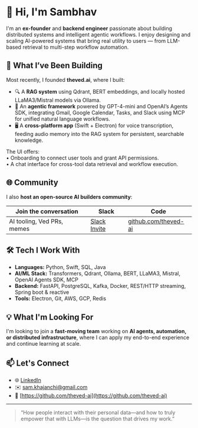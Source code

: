 # 👋 Hi, I'm Sambhav

I'm an **ex-founder** and **backend engineer** passionate about building distributed systems and intelligent agentic workflows. I enjoy designing and scaling AI-powered systems that bring real utility to users — from LLM-based retrieval to multi-step workflow automation.

## 🚀 What I’ve Been Building
Most recently, I founded **theved.ai**, where I built:

- 🔍 A **RAG system** using Qdrant, BERT embeddings, and locally hosted LLaMA3/Mistral models via Ollama.
- 🤖 An **agentic framework** powered by GPT-4-mini and OpenAI’s Agents SDK, integrating Gmail, Google Calendar, Tasks, and Slack using MCP for unified natural language workflows.
- 🖥 A **cross-platform app** (Swift + Electron) for voice transcription, feeding audio memory into the RAG system for persistent, searchable knowledge.

The UI offers:  
• Onboarding to connect user tools and grant API permissions.  
• A chat interface for cross-tool data retrieval and workflow execution.

## 🌐 Community
I also **host an open-source AI builders community**:

| Join the conversation | Slack | Code |
|-----------------------|-------|------|
| AI tooling, Ved PRs, memes | [Slack Invite](https://join.slack.com/t/thevedai/shared_invite/zt-38q9owy11-Ysll9m72xd8Gs4zBhjuzkw) | [github.com/theved-ai](https://github.com/theved-ai) |

## 🛠 Tech I Work With
- **Languages:** Python, Swift, SQL, Java
- **AI/ML Stack:** Transformers, Qdrant, Ollama, BERT, LLaMA3, Mistral, OpenAI Agents SDK, MCP
- **Backend:** FastAPI, PostgreSQL, Kafka, Docker, REST/HTTP streaming, Spring boot & reactive
- **Tools:** Electron, Git, AWS, GCP, Redis

## 💡 What I'm Looking For
I'm looking to join a **fast-moving team** working on **AI agents, automation, or distributed infrastructure**, where I can apply my end-to-end experience and continue learning at scale.

## 📫 Let's Connect
- 🌐 [LinkedIn](https://www.linkedin.com/in/sambhav-khajanchi-191a84179/)
- ✉️ sam.khajanchi@gmail.com  
- 🧠 [https://github.com/theved-ai](https://github.com/theved-ai)

---

> “How people interact with their personal data—and how to truly empower that with LLMs—is the question that drives my work.”

